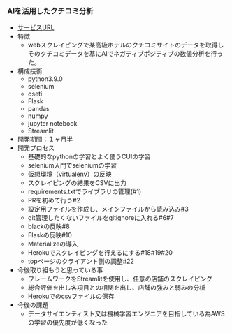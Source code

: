 ### AIを活用したクチコミ分析
- [サービスURL](https://flask-scraping-app.herokuapp.com/)
- 特徴
  - webスクレイピングで某高級ホテルのクチコミサイトのデータを取得しそのクチコミデータを基にAIでネガティブポジティブの数値分析を行った。
- 構成技術
  - python3.9.0
  - selenium
  - oseti
  - Flask
  - pandas
  - numpy
  - jupyter notebook
  - Streamlit
- 開発期間：１ヶ月半
- 開発プロセス
  - 基礎的なpythonの学習とよく使うCUIの学習
  - selenium入門でseleniumの学習
  - 仮想環境（virtualenv）の反映
  - スクレイピングの結果をCSVに出力
  - requirements.txtでライブラリの管理(#1)
  - PRを初めて行う#2
  - 設定用ファイルを作成し、メインファイルから読み込み#3
  - git管理したくないファイルをgitignoreに入れる#6#7
  - blackの反映#8
  - Flaskの反映#10
  - Materializeの導入 
  - Herokuでスクレイピングを行えるにする#18#19#20
  - topページのクライアント側の調整#22
- 今後取り組もうと思っている事
  - フレームワークをStreamlitを使用し、任意の店舗のスクレイピング
  - 総合評価を出し各項目との相関を出し、店舗の強みと弱みの分析
  - Herokuでのcsvファイルの保存
- 今後の課題
  - データサイエンティスト又は機械学習エンジニアを目指している為AWSの学習の優先度が低くなった